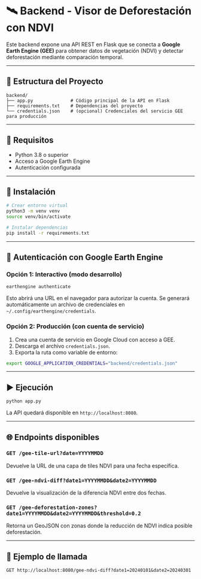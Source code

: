 # 🛰️ Backend - Visor de Deforestación con NDVI

Este backend expone una API REST en Flask que se conecta a **Google Earth Engine (GEE)** para obtener datos de vegetación (NDVI) y detectar deforestación mediante comparación temporal.

---

## 📁 Estructura del Proyecto

```
backend/
├── app.py              # Código principal de la API en Flask
├── requirements.txt    # Dependencias del proyecto
└── credentials.json    # (opcional) Credenciales del servicio GEE para producción
```

---

## 🚀 Requisitos

- Python 3.8 o superior
- Acceso a Google Earth Engine
- Autenticación configurada

---

## 🔧 Instalación

```bash
# Crear entorno virtual
python3 -m venv venv
source venv/bin/activate

# Instalar dependencias
pip install -r requirements.txt
```

---

## 🔐 Autenticación con Google Earth Engine

### Opción 1: Interactivo (modo desarrollo)

```bash
earthengine authenticate
```

Esto abrirá una URL en el navegador para autorizar la cuenta. Se generará automáticamente un archivo de credenciales en `~/.config/earthengine/credentials`.

### Opción 2: Producción (con cuenta de servicio)

1. Crea una cuenta de servicio en Google Cloud con acceso a GEE.
2. Descarga el archivo `credentials.json`.
3. Exporta la ruta como variable de entorno:

```bash
export GOOGLE_APPLICATION_CREDENTIALS="backend/credentials.json"
```

---

## ▶️ Ejecución

```bash
python app.py
```

La API quedará disponible en `http://localhost:8080`.

---

## 🌐 Endpoints disponibles

### `GET /gee-tile-url?date=YYYYMMDD`

Devuelve la URL de una capa de tiles NDVI para una fecha específica.

### `GET /gee-ndvi-diff?date1=YYYYMMDD&date2=YYYYMMDD`

Devuelve la visualización de la diferencia NDVI entre dos fechas.

### `GET /gee-deforestation-zones?date1=YYYYMMDD&date2=YYYYMMDD&threshold=0.2`

Retorna un GeoJSON con zonas donde la reducción de NDVI indica posible deforestación.

---

## 🧪 Ejemplo de llamada

```http
GET http://localhost:8080/gee-ndvi-diff?date1=20240101&date2=20240301
```


